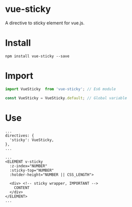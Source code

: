 # vue-sticky
A directive to sticky element for vue.js.

# Install
`npm install vue-sticky --save`

# Import
```javascript
import VueSticky  from 'vue-sticky'; // Es6 module

const VueSticky = VueSticky.default; // Global variable
```

# Use
```
...
directives: {
  'sticky': VueSticky,
},
...

...
<ELEMENT v-sticky
  :z-index="NUMBER"
  :sticky-top="NUMBER"
  :holder-height="NUMBER || CSS_LENGTH">

  <div> <!-- sticky wrapper, IMPORTANT -->
    CONTENT
  </div>
</ELEMENT>
...
```
